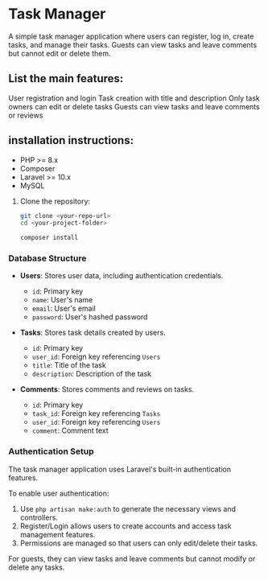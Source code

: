 # Task Manager

A simple task manager application where users can register, log in, create tasks, and manage their tasks. Guests can view tasks and leave comments but cannot edit or delete them.

## List the main features:

User registration and login
Task creation with title and description
Only task owners can edit or delete tasks
Guests can view tasks and leave comments or reviews

## installation instructions:

-   PHP >= 8.x
-   Composer
-   Laravel >= 10.x
-   MySQL

1. Clone the repository:

    ```bash
    git clone <your-repo-url>
    cd <your-project-folder>

    composer install

    ```

### Database Structure

-   **Users**: Stores user data, including authentication credentials.

    -   `id`: Primary key
    -   `name`: User's name
    -   `email`: User's email
    -   `password`: User's hashed password

-   **Tasks**: Stores task details created by users.

    -   `id`: Primary key
    -   `user_id`: Foreign key referencing `Users`
    -   `title`: Title of the task
    -   `description`: Description of the task

-   **Comments**: Stores comments and reviews on tasks.
    -   `id`: Primary key
    -   `task_id`: Foreign key referencing `Tasks`
    -   `user_id`: Foreign key referencing `Users`
    -   `comment`: Comment text

### Authentication Setup

The task manager application uses Laravel's built-in authentication features.

To enable user authentication:

1. Use `php artisan make:auth` to generate the necessary views and controllers.
2. Register/Login allows users to create accounts and access task management features.
3. Permissions are managed so that users can only edit/delete their tasks.

For guests, they can view tasks and leave comments but cannot modify or delete any tasks.
